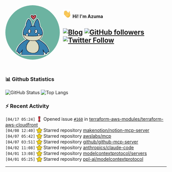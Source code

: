<img width="170" height="170" align="left" style="float: left; margin: 0 10px 0 0; border-radius: 50%;" src="https://raw.githubusercontent.com/azuma317/azuma317/main/src/images/me.jpg">  

<img width="26" height="26" src="https://raw.githubusercontent.com/azuma317/azuma317/main/src/images/wave.gif" width="27px"> **Hi! I'm Azuma**


[![Blog](https://img.shields.io/website?color=2D2D2D&style=flat-square&up_message=AzumaBlog&url=https%3A%2F%2Fpages.azumax.work)](https://pages.azumax.work)
[![GitHub followers](https://img.shields.io/github/followers/azuma317?color=333&label=Follow&logo=github&logoColor=fff&style=flat-square)](https://github.com/azuma317?tab=followers)
[![Twitter Follow](https://img.shields.io/static/v1?message=Twitter&color=333&label=@azumax_develop&logo=twitter&logoColor=fff&style=flat-square)](https://twitter.com/azumax_develop)
<br><br><br><br>
---

### 📊 Github Statistics
![GitHub Status](https://github-readme-stats.vercel.app/api?username=azuma317&count_private=true&show_icons=true&theme=dracula)
![Top Langs](https://github-readme-stats.vercel.app/api/top-langs/?username=azuma317&hide=TeX&layout=compact&theme=dracula)

### :zap: Recent Activity

<!--START_SECTION:activity-->
`[04/17 05:24]` <a href="https://github.com/azuma317" title="❗️"><img alt="❗️" src="https://github.com/azuma317/azuma317/raw/main/src/images/icons/issue.png" align="top" height="18"></a> Opened issue [`#160`](https://github.com/terraform-aws-modules/terraform-aws-cloudfront/issues/160 'Enhancement: Allow configurable naming of origin_access_control resources using each.value[\'name\'] with fallback to each.key') in [terraform-aws-modules/terraform-aws-cloudfront](https://github.com/terraform-aws-modules/terraform-aws-cloudfront)<br>`[04/08 12:40]` <a href="https://github.com/azuma317" title="⭐"><img alt="⭐" src="https://github.com/azuma317/azuma317/raw/main/src/images/icons/star.png" align="top" height="18"></a> Starred repository [makenotion/notion-mcp-server](https://github.com/makenotion/notion-mcp-server)<br>`[04/07 05:42]` <a href="https://github.com/azuma317" title="⭐"><img alt="⭐" src="https://github.com/azuma317/azuma317/raw/main/src/images/icons/star.png" align="top" height="18"></a> Starred repository [awslabs/mcp](https://github.com/awslabs/mcp)<br>`[04/07 03:51]` <a href="https://github.com/azuma317" title="⭐"><img alt="⭐" src="https://github.com/azuma317/azuma317/raw/main/src/images/icons/star.png" align="top" height="18"></a> Starred repository [github/github-mcp-server](https://github.com/github/github-mcp-server)<br>`[04/02 11:08]` <a href="https://github.com/azuma317" title="⭐"><img alt="⭐" src="https://github.com/azuma317/azuma317/raw/main/src/images/icons/star.png" align="top" height="18"></a> Starred repository [anthropics/claude-code](https://github.com/anthropics/claude-code)<br>`[04/01 13:08]` <a href="https://github.com/azuma317" title="⭐"><img alt="⭐" src="https://github.com/azuma317/azuma317/raw/main/src/images/icons/star.png" align="top" height="18"></a> Starred repository [modelcontextprotocol/servers](https://github.com/modelcontextprotocol/servers)<br>`[04/01 05:25]` <a href="https://github.com/azuma317" title="⭐"><img alt="⭐" src="https://github.com/azuma317/azuma317/raw/main/src/images/icons/star.png" align="top" height="18"></a> Starred repository [ppl-ai/modelcontextprotocol](https://github.com/ppl-ai/modelcontextprotocol)
<!--END_SECTION:activity-->

---